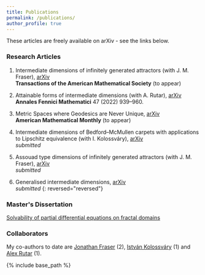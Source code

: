 ```yaml
---
title: Publications
permalink: /publications/
author_profile: true
---
```


These articles are freely available on arXiv - see the links below. 

### Research Articles

1. Intermediate dimensions of infinitely generated attractors (with J. M. Fraser), [arXiv](https://arxiv.org/abs/2104.15133)  
**Transactions of the American Mathematical Society** (to appear)

2. Attainable forms of intermediate dimensions (with A. Rutar), [arXiv](https://arxiv.org/abs/2111.14678)  
**Annales Fennici Mathematici** 47 (2022) 939–960.

3. Metric Spaces where Geodesics are Never Unique, [arXiv](https://arxiv.org/abs/2209.00598)  
**American Mathematical Monthly** (to appear) 

4. Intermediate dimensions of Bedford–McMullen carpets with applications to Lipschitz equivalence (with I. Kolossváry), [arXiv](https://arxiv.org/abs/2111.05625)  
*submitted*

5. Assouad type dimensions of infinitely generated attractors (with J. M. Fraser), [arXiv](https://arxiv.org/abs/2207.11611)  
*submitted*

6. Generalised intermediate dimensions, [arXiv](https://arxiv.org/abs/2011.08613)  
*submitted*
{: reversed="reversed"}
### Master's Dissertation

[Solvability of partial differential equations on fractal domains](https://amlan-banaji.github.io/files/dissweb1.pdf) 

### Collaborators

My co-authors to date are [Jonathan Fraser](http://www.mcs.st-andrews.ac.uk/~jmf32/) (2), [István Kolossváry](http://www.mcs.st-andrews.ac.uk/~itk1/) (1) and [Alex Rutar](https://rutar.org/) (1). 

{% include base_path %}
